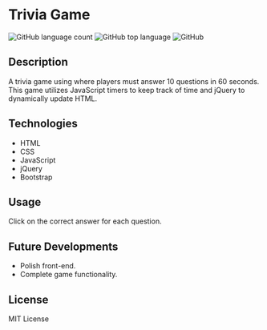 # Trivia Game
![GitHub language count](https://img.shields.io/github/languages/count/beckygold/TriviaGame)
![GitHub top language](https://img.shields.io/github/languages/top/beckygold/TriviaGame)
![GitHub](https://img.shields.io/github/license/beckygold/TriviaGame)

## Description
A trivia game using where players must answer 10 questions in 60 seconds. This game utilizes JavaScript timers to keep track of time and jQuery to dynamically update HTML.

## Technologies
* HTML
* CSS
* JavaScript
* jQuery
* Bootstrap

## Usage
Click on the correct answer for each question.

## Future Developments
* Polish front-end.
* Complete game functionality.

## License
MIT License